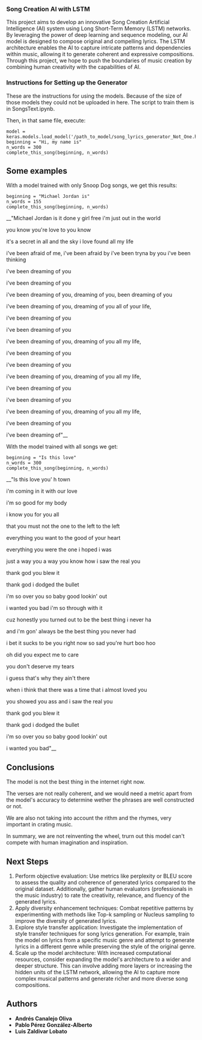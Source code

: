 ### Song Creation AI with LSTM

This project aims to develop an innovative Song Creation Artificial Intelligence (AI) system using Long Short-Term Memory (LSTM) networks. By leveraging the power of deep learning and sequence modeling, our AI model is designed to compose original and compelling lyrics. The LSTM architecture enables the AI to capture intricate patterns and dependencies within music, allowing it to generate coherent and expressive compositions. Through this project, we hope to push the boundaries of music creation by combining human creativity with the capabilities of AI.

### Instructions for Setting up the Generator

These are the instructions for using the models. Because of the size of those models they could not be uploaded in here. The script to train them is in SongsText.ipynb.

Then, in that same file, execute:
```
model = keras.models.load_model('/path_to_model/song_lyrics_generator_Not_One.h5')
beginning = "Hi, my name is"
n_words = 300
complete_this_song(beginning, n_words)
```

## Some examples

With a model trained with only Snoop Dog songs, we get this results:
```
beginning = "Michael Jordan is"
n_words = 155
complete_this_song(beginning, n_words)
```
__"Michael Jordan is it done y girl free i'm just out in the world

you know you're love to you know

it's a secret in all and the sky i love found all my life

i've been afraid of me, i've been afraid by i've been tryna by you i've been thinking

i've been dreaming of you 

i've been dreaming of you 

i've been dreaming of you, dreaming of you, been dreaming of you

i've been dreaming of you, dreaming of you all of your life,

i've been dreaming of you 

i've been dreaming of you 

i've been dreaming of you, dreaming of you all my life,

i've been dreaming of you 

i've been dreaming of you 

i've been dreaming of you, dreaming of you all my life,

i've been dreaming of you 

i've been dreaming of you 

i've been dreaming of you, dreaming of you all my life,

i've been dreaming of you 

i've been dreaming of"__

With the model trained with all songs we get:
```
beginning = "Is this love"
n_words = 300
complete_this_song(beginning, n_words)
```
__"Is this love you' h town

i'm coming in it with our love

i'm so good for my body

i know you for you all

that you must not the one to the left to the left

everything you want to the good of your heart

everything you were the one i hoped i was

just a way you a way you know how i saw the real you

thank god you blew it

thank god i dodged the bullet

i'm so over you so baby good lookin' out

i wanted you bad i'm so through with it

cuz honestly you turned out to be the best thing i never ha

and i'm gon' always be the best thing you never had

i bet it sucks to be you right now so sad you're hurt boo hoo

oh did you expect me to care

you don't deserve my tears

i guess that's why they ain't there

when i think that there was a time that i almost loved you

you showed you ass and i saw the real you

thank god you blew it

thank god i dodged the bullet

i'm so over you so baby good lookin' out

i wanted you bad"__

## Conclusions

The model is not the best thing in the internet right now. 

The verses are not really coherent, and we would need a metric apart from the model's accuracy to determine wether the phrases are well constructed or not. 

We are also not taking into account the rithm and the rhymes, very important in crating music.

In summary, we are not reinventing the wheel, trurn out this model can't compete with human imagination and inspiration.

## Next Steps

1. Perform objective evaluation: Use metrics like perplexity or BLEU score to assess the quality and coherence of generated lyrics compared to the original dataset. Additionally, gather human evaluators (professionals in the music industry) to rate the creativity, relevance, and fluency of the generated lyrics.
2. Apply diversity enhancement techniques: Combat repetitive patterns by experimenting with methods like Top-k sampling or Nucleus sampling to improve the diversity of generated lyrics.
3. Explore style transfer application: Investigate the implementation of style transfer techniques for song lyrics generation. For example, train the model on lyrics from a specific music genre and attempt to generate lyrics in a different genre while preserving the style of the original genre.
4. Scale up the model architecture: With increased computational resources, consider expanding the model's architecture to a wider and deeper structure. This can involve adding more layers or increasing the hidden units of the LSTM network, allowing the AI to capture more complex musical patterns and generate richer and more diverse song compositions.

## Authors

* **Andrés Canalejo Oliva**
* **Pablo Pérez González-Alberto**
* **Luis Zaldivar Lobato**




